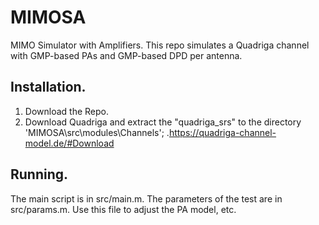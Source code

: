 # MIMOSA
MIMO Simulator with Amplifiers.
This repo simulates a Quadriga channel with GMP-based PAs and GMP-based DPD per antenna.

## Installation.
1. Download the Repo.
2. Download Quadriga and extract the "quadriga_srs" to the directory 'MIMOSA\src\modules\Channels'; .https://quadriga-channel-model.de/#Download

## Running.
The main script is in src/main.m.
The parameters of the test are in src/params.m. Use this file to adjust the PA model, etc.
